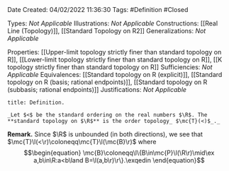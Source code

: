 <br />
<br />

Date Created: 04/02/2022 11:36:30
Tags: #Definition #Closed  

Types: _Not Applicable_
Illustrations: _Not Applicable_
Constructions: [[Real Line (Topology)]], [[Standard Topology on R2]]
Generalizations: _Not Applicable_

Properties: [[Upper-limit topology strictly finer than standard topology on R]], [[Lower-limit topology strictly finer than standard topology on R]], [[K topology strictly finer than standard topology on R]]
Sufficiencies: _Not Applicable_
Equivalences: [[Standard topology on R (explicit)]], [[Standard topology on R (basis; rational endpoints)]], [[Standard topology on R (subbasis; rational endpoints)]]
Justifications: _Not Applicable_

``` ad-Definition
title: Definition.

_Let $<$ be the standard ordering on the real numbers $\R$. The **standard topology on $\R$** is the order topology_ $\mc{T}(<)$_._

```

**Remark.** Since $\R$ is unbounded (in both directions), we see that $\mc{T}\l(<\r)\coloneqq\mc{T}\l(\mc{B}\r)$ where
$$\begin{equation}
    \mc{B}\coloneqq\l\{B\in\mc{P}\l(\R\r)\mid\ex a,b\in\R:a<b\land B=\l(a,b\r)\r\}.\exqedin
\end{equation}$$
